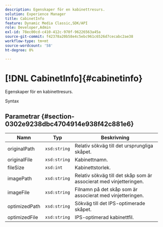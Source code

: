 ```yaml
---
description: Egenskaper för en kabinettresurs.
solution: Experience Manager
title: CabinetInfo
feature: Dynamic Media Classic,SDK/API
role: Developer,Admin
exl-id: 78ec00cd-c410-412c-970f-96226563a45a
source-git-commit: f42378a20b58e4c5ebc961c6526d7cecabc2ae38
workflow-type: tm+mt
source-wordcount: '58'
ht-degree: 0%

---
```


# [!DNL CabinetInfo]{#cabinetinfo}

Egenskaper för en kabinettresurs.

Syntax

## Parametrar {#section-0302e9238dbc4704914e938f42c881e6}

| Namn | Typ | Beskrivning |
|---|---|---|
| originalPath | `xsd:string` | Relativ sökväg till det ursprungliga skåpet. |
| originalFile | `xsd:string` | Kabinettnamn. |
| fileSize | `xsd:int` | Kabinettstorlek. |
| imagePath | `xsd:string` | Relativ sökväg till det skåp som är associerat med vinjetteringen. |
| imageFile | `xsd:string` | Filnamn på det skåp som är associerat med vinjetteringen. |
| optimizedPath | `xsd:string` | Sökväg till det IPS-optimerade skåpet. |
| optimizedFile | `xsd:string` | IPS-optimerad kabinettfil. |
